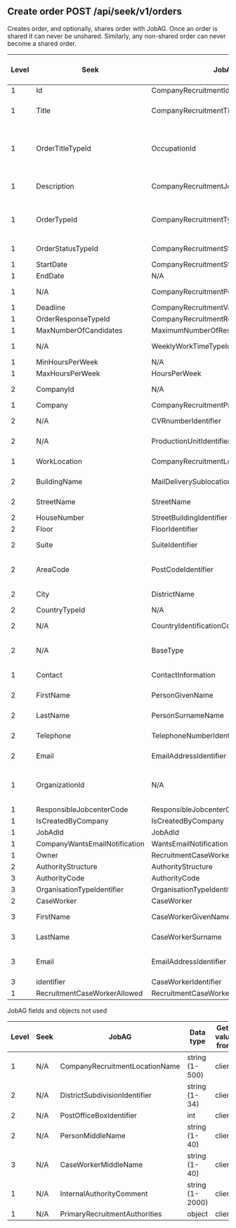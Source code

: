 ## Create order POST /api/seek/v1/orders

Creates order, and optionally, shares order with JobAG. Once an order is shared it can never be unshared. Similarly, any non-shared order can never become a shared order.

Level | Seek | JobAG | Data type | Gets value from | Required | comment
---|---|---|---|---|---|---
1 | Id | CompanyRecruitmentIdentifier | guid | server | yes |
1 | Title | CompanyRecruitmentTitle | string (1-100) | client | yes |
1 | OrderTitleTypeId | OccupationId | string (1-100) | server | no | If Title matches an OrderTitleType where OrderTitleType.DiscoAM08 is not null, then use OrderTitleType.Id
1 | Description | CompanyRecruitmentJobDescription | string (1-2000) | client | yes |
1 | OrderTypeId | CompanyRecruitmentTypeIdentifier | int | client | yes | If isShared = true, then this must always be = 1. Is stored in Seek as int, but sent to JobAG as string
1 | OrderStatusTypeId | CompanyRecruitmentStatusTypeIdentifier | int | server | yes | On create is always = 1 (Open)
1 | StartDate | CompanyRecruitmentStartDate | Date | client | yes | default = Created
1 | EndDate | N/A | Date | client | no |
1 | N/A | CompanyRecruitmentPeriod | int | server | no | Calculated as EndDate - StartDate (both included)
1 | Deadline | CompanyRecruitmentValidToDate | Date | client | no |
1 | OrderResponseTypeId | CompanyRecruitmentRespondTypeIdentifier | int | client | no | 
1 | MaxNumberOfCandidates | MaximumNumberOfResponses | int | client | no |
1 | N/A | WeeklyWorkTimeTypeIdentifier | int | server | no | if MaxHoursPerWeek = 37 then 1 else 2
1 | MinHoursPerWeek | N/A | int | client | yes |
1 | MaxHoursPerWeek | HoursPerWeek | int | client | yes |
2 | CompanyId | N/A | int | client | yes | client provides ProductionUnitIdentifier
1 | Company | CompanyRecruitmentProvider | object | server | yes | from CompanyId 
2 | N/A | CVRnumberIdentifier | string (8) | client | yes | from CompanyId 
2 | N/A | ProductionUnitIdentifier | string (10) | client | yes | from CompanyId 
1 | WorkLocation | CompanyRecruitmentLocationAddress | string (10) | client | no |
2 | BuildingName | MailDeliverySublocationIdentifier | string (1-34) | client | no |
2 | StreetName | StreetName | string (1-40) | client | yes |
2 | HouseNumber | StreetBuildingIdentifier | string | client | yes |
2 | Floor | FloorIdentifier | string | client | no |
2 | Suite | SuiteIdentifier | string (1-4) | client | no |
2 | AreaCode | PostCodeIdentifier | string [0-9]{4} | client | yes |
2 | City | DistrictName | string (1-20) | client | yes |
2 | CountryTypeId | N/A | int | client | yes |
2 | N/A | CountryIdentificationCode | string (1-20) | client | yes | mapped from CountryType
2 | N/A | BaseType | string (1-20) | client | yes | Always 'ISO 3166 standard, alpha 2' on create
1 | Contact | ContactInformation | object | client | no | Contact is saved as text - no link to Contact table
2 | FirstName | PersonGivenName | string (1-34) | client | yes |
2 | LastName | PersonSurnameName | string (1-34) | client | yes |
2 | Telephone | TelephoneNumberIdentifier | string (1-34) | client | no |
2 | Email | EmailAddressIdentifier | string (1-34) | client | no |
1 | OrganizationId | N/A | int | server | yes | User's organization. If order is from JobAG, then organizationId = 31 (external)
1 | ResponsibleJobcenterCode | ResponsibleJobcenterCode | int | server | yes | From organization table
1 | IsCreatedByCompany | IsCreatedByCompany | boolean | server | no | always = false on create
1 | JobAdId | JobAdId | int | client | no |
1 | CompanyWantsEmailNotification | WantsEmailNotification | boolean | client | no |
1 | Owner | RecruitmentCaseWorker | object | client | yes |
2 | AuthorityStructure | AuthorityStructure | object | client | yes |
3 | AuthorityCode | AuthorityCode | string | client | yes |
3 | OrganisationTypeIdentifier | OrganisationTypeIdentifier | string | client | yes |
2 | CaseWorker | CaseWorker | object | client | yes |
3 | FirstName | CaseWorkerGivenName | string (1-40) | client | yes |
3 | LastName | CaseWorkerSurname | string (1-34) | client | yes |
3 | Email | EmailAddressIdentifier | string (1-255) | client | yes |
3 | identifier | CaseWorkerIdentifier | string | client | yes |
1 | RecruitmentCaseWorkerAllowed | RecruitmentCaseWorkerAllowed | Boolean | client | yes |

JobAG fields and objects not used

Level | Seek | JobAG | Data type | Gets value from | Required | comment
---|---|---|---|---|---|---
1 | N/A | CompanyRecruitmentLocationName | string (1-500) | client | no |
2 | N/A | DistrictSubdivisionIdentifier | string (1-34) | client | no |
2 | N/A | PostOfficeBoxIdentifier | int | client | no |
2 | N/A | PersonMiddleName | string (1-40) | client | no |
3 | N/A | CaseWorkerMiddleName | string (1-40) | client | no |
1 | N/A | InternalAuthorityComment | string (1-2000) | client | no |
1 | N/A | PrimaryRecruitmentAuthorities | object | client | no |
